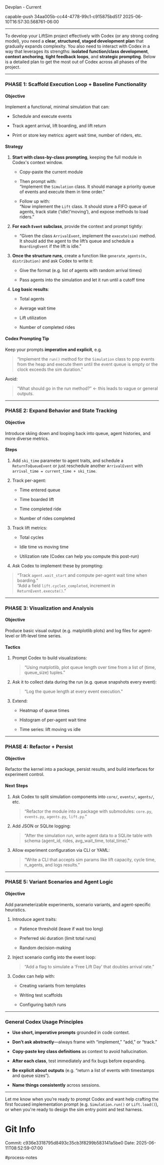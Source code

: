 Devplan - Current

capable-push
34aa005b-cc44-4778-99c1-c915875bd517
2025-06-10T16:57:30.568761-06:00


***

To develop your LiftSim project effectively with Codex (or any strong coding model), you need a **clear, structured, staged development plan** that gradually expands complexity. You also need to interact with Codex in a way that leverages its strengths: **isolated function/class development**, **context anchoring**, **tight feedback loops**, and **strategic prompting**. Below is a detailed plan to get the most out of Codex across all phases of the project.

---

### PHASE 1: Scaffold Execution Loop + Baseline Functionality

#### Objective

Implement a functional, minimal simulation that can:

- Schedule and execute events
    
- Track agent arrival, lift boarding, and lift return
    
- Print or store key metrics: agent wait time, number of riders, etc.
    

#### Strategy

1. **Start with class-by-class prompting**, keeping the full module in Codex's context window.
    
    - Copy-paste the current module
        
    - Then prompt with:  
        “Implement the `Simulation` class. It should manage a priority queue of events and execute them in time order.”
        
    - Follow up with:  
        “Now implement the `Lift` class. It should store a FIFO queue of agents, track state (‘idle’/‘moving’), and expose methods to load riders.”
        
2. **For each `Event` subclass**, provide the context and prompt tightly:
    
    - “Given the class `ArrivalEvent`, implement the `execute(sim)` method. It should add the agent to the lift’s queue and schedule a `BoardingEvent` if the lift is idle.”
        
3. **Once the structure runs**, create a function like `generate_agents(n, distribution)` and ask Codex to write it:
    
    - Give the format (e.g. list of agents with random arrival times)
        
    - Pass agents into the simulation and let it run until a cutoff time
        
4. **Log basic results**:
    
    - Total agents
        
    - Average wait time
        
    - Lift utilization
        
    - Number of completed rides
        

#### Codex Prompting Tip

Keep your prompts **imperative and explicit**, e.g.

> “Implement the `run()` method for the `Simulation` class to pop events from the heap and execute them until the event queue is empty or the clock exceeds the sim duration.”

Avoid:

> “What should go in the run method?” ← this leads to vague or general outputs.

---

### PHASE 2: Expand Behavior and State Tracking

#### Objective

Introduce skiing down and looping back into queue, agent histories, and more diverse metrics.

#### Steps

1. Add `ski_time` parameter to agent traits, and schedule a `ReturnToQueueEvent` or just reschedule another `ArrivalEvent` with `arrival_time = current_time + ski_time`.
    
2. Track per-agent:
    
    - Time entered queue
        
    - Time boarded lift
        
    - Time completed ride
        
    - Number of rides completed
        
3. Track lift metrics:
    
    - Total cycles
        
    - Idle time vs moving time
        
    - Utilization rate (Codex can help you compute this post-run)
        
4. Ask Codex to implement these by prompting:
    

> “Track `agent.wait_start` and compute per-agent wait time when boarding.”  
> “Add a field `lift.cycles_completed`, increment in `ReturnEvent.execute()`.”

---

### PHASE 3: Visualization and Analysis

#### Objective

Produce basic visual output (e.g. matplotlib plots) and log files for agent-level or lift-level time series.

#### Tactics

1. Prompt Codex to build visualizations:
    
    > “Using matplotlib, plot queue length over time from a list of (time, queue_size) tuples.”
    
2. Ask it to collect data during the run (e.g. queue snapshots every event):
    
    > “Log the queue length at every event execution.”
    
3. Extend:
    
    - Heatmap of queue times
        
    - Histogram of per-agent wait time
        
    - Time series: lift moving vs idle
        

---

### PHASE 4: Refactor + Persist

#### Objective

Refactor the kernel into a package, persist results, and build interfaces for experiment control.

#### Next Steps

1. Ask Codex to split simulation components into `core/`, `events/`, `agents/`, etc.
    
    > “Refactor the module into a package with submodules: `core.py`, `events.py`, `agents.py`, `lift.py`.”
    
2. Add JSON or SQLite logging:
    
    > “After the simulation run, write agent data to a SQLite table with schema (agent_id, rides, avg_wait_time, total_time).”
    
3. Allow experiment configuration via CLI or YAML:
    
    > “Write a CLI that accepts sim params like lift capacity, cycle time, n_agents, and logs results.”
    

---

### PHASE 5: Variant Scenarios and Agent Logic

#### Objective

Add parameterizable experiments, scenario variants, and agent-specific heuristics.

1. Introduce agent traits:
    
    - Patience threshold (leave if wait too long)
        
    - Preferred ski duration (limit total runs)
        
    - Random decision-making
        
2. Inject scenario config into the event loop:
    
    > “Add a flag to simulate a ‘Free Lift Day’ that doubles arrival rate.”
    
3. Codex can help with:
    
    - Creating variants from templates
        
    - Writing test scaffolds
        
    - Configuring batch runs
        

---

### General Codex Usage Principles

- **Use short, imperative prompts** grounded in code context.
    
- **Don’t ask abstractly**—always frame with “implement,” “add,” or “track.”
    
- **Copy-paste key class definitions** as context to avoid hallucination.
    
- **After each class**, test immediately and fix bugs before expanding.
    
- **Be explicit about outputs** (e.g. “return a list of events with timestamps and queue sizes”).
    
- **Name things consistently** across sessions.
    

---

Let me know when you’re ready to prompt Codex and want help crafting the first focused implementation prompt (e.g. `Simulation.run()` or `Lift.load()`), or when you're ready to design the sim entry point and test harness.
# Git Info
Commit: c936e3318795d8493c35cb3f8299b583141a5be0
Date: 2025-06-11T08:52:59-07:00

#process-notes